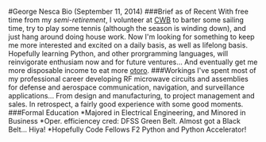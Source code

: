 #George Nesca Bio (September 11, 2014)
###Brief as of Recent
With free time from  my _semi-retirement_, I volunteer at [CWB](http://cwb.org) to barter some sailing time, try to play some tennis (although the season is winding down), and just hang around doing house work. Now I'm looking for something to keep me more interested and excited on a daily basis, as well as lifelong basis. Hopefully learning Python, and other prorgramming languages, will reinvigorate enthusiam now and for future ventures... And eventually get me more disposable income to eat more [otoro](http://otoro.com/).
###Workings
I've spent most of my professional career developing RF microwave circuits and assemblies for defense and aerospace communication, navigation, and surveillance applications... From design and manufacturing, to project management and sales. In retrospect, a fairly good experience with some good moments.
###Formal Education
    *Majored in Electrical Engineering, and Minored in Business 
    *Oper. efficiencey cred: DFSS Green Belt. Almost got a Black Belt... Hiya! 
    *Hopefully Code Fellows F2 Python and Python Accelerator!
